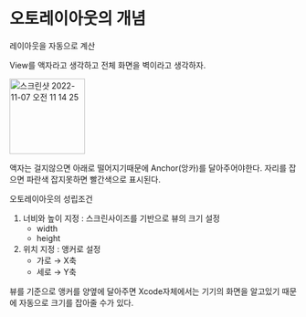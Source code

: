 # 오토레이아웃의 개념

레이아웃을 자동으로 계산

View를 액자라고 생각하고 전체 화면을 벽이라고 생각하자.

<img width="132" alt="스크린샷 2022-11-07 오전 11 14 25" src="https://user-images.githubusercontent.com/76529148/200213282-481e1bd7-5c5e-4ce9-a4be-b72199f47880.png">


액자는 걸지않으면 아래로 떨어지기때문에 Anchor(앙카)를 달아주어야한다. 자리를 잡으면 파란색 잡지못하면 빨간색으로 표시된다.

오토레이아웃의 성립조건

1. 너비와 높이 지정 : 스크린사이즈를 기반으로 뷰의 크기 설정
    - width
    - height
2. 위치 지정 : 앵커로 설정
    - 가로 → X축
    - 세로 → Y축

뷰를 기준으로 앵커를 양옆에 달아주면 Xcode자체에서는 기기의 화면을 알고있기 때문에 자동으로 크기를 잡아줄 수가 있다.